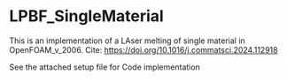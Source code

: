 # LPBF_SingleMaterial

This is an implementation of a LAser melting of single material in OpenFOAM_v_2006. Cite: https://doi.org/10.1016/j.commatsci.2024.112918

See the attached setup file for Code implementation
